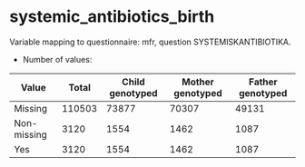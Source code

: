 # systemic_antibiotics_birth
Variable mapping to questionnaire: mfr, question SYSTEMISKANTIBIOTIKA.
- Number of values:

| Value | Total | Child genotyped | Mother genotyped | Father genotyped |
| ----- | ----- | --------------- | ---------------- | ---------------- |
| Missing | 110503 | 73877 | 70307 | 49131 |
| Non-missing | 3120 | 1554 | 1462 | 1087 |
| Yes | 3120 | 1554 | 1462 |1087 |




